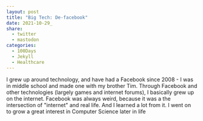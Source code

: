 ```yaml
---
layout: post
title: "Big Tech: De-facebook"
date: 2021-10-29_
share:
  - twitter
  - mastodon
categories:
  - 100Days
  - Jekyll
  - Healthcare
---
```


I grew up around technology, and have had a Facebook since 2008 - I was in middle school and made one with my brother Tim. Through Facebook and other technologies (largely games and internet forums), I basically grew up on the internet. Facebook was always weird, because it was a the intersection of "internet" and real life. And I learned a lot from it. I went on to grow a great interest in Computer Science later in life 

